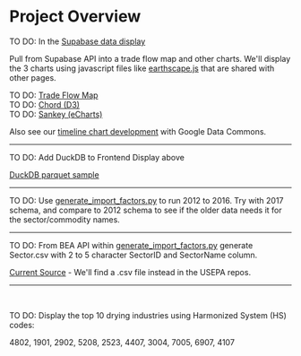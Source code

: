 # Project Overview

TO DO: In the [Supabase data display](../impacts)

Pull from Supabase API into a trade flow map and other charts. 
We'll display the 3 charts using javascript files like [earthscape.js](../../localsite/js/earthscape.js) that are shared with other pages.

TO DO: <a href="../../OpenFootprint/trade/">Trade Flow Map</a>  
TO DO: <a href="../../useeio.js/charts/d3/chord-diagram/">Chord (D3)</a><!-- https://nivo.rocks/chord/ -->  
TO DO: <a href="../../useeio.js/charts/echarts/sankey-nodeAlign-left.html">Sankey (eCharts)</a>

Also see our [timeline chart development](../../data-pipeline/timelines/earthscape/datacommons.html) with Google Data Commons.

<!--
Here's another <a href="https://github.com/ModelEarth/trademapper-js">trade flow map</a> we could expand. It's visible at <a href="https://trademapper.co.uk">trademapper.co.uk</a> with sample data in their <a href="https://github.com/trademapper/trademapper-js/wiki/How-to-use-trademapper">GitHub Wiki</a>.
-->

<hr>

TO DO: Add DuckDB to Frontend Display above

[DuckDB parquet sample](parquet-sample.html)

<hr>

TO DO: Use <a href="https://github.com/ModelEarth/USEEIO/tree/import_factors/import_factors_exio">generate_import_factors.py</a> to run 2012 to 2016. Try with 2017 schema, and compare to 2012 schema to see if the older data needs it for the sector/commodity names.

<hr>

TO DO: From BEA API within <a href="https://github.com/ModelEarth/USEEIO/tree/import_factors/import_factors_exio">generate\_import\_factors.py</a> generate Sector.csv with 2 to 5 character SectorID and SectorName column.

[Current Source](https://github.com/ModelEarth/OpenFootprint/blob/main/impacts/2020/USEEIOv2.0.1-411/sectors.json) - We'll find a .csv file instead in the USEPA repos.


<hr><br>

TO DO: Display the top 10 drying industries using Harmonized System (HS) codes:

4802, 1901, 2902, 5208, 2523, 4407, 3004, 7005, 6907, 4107



